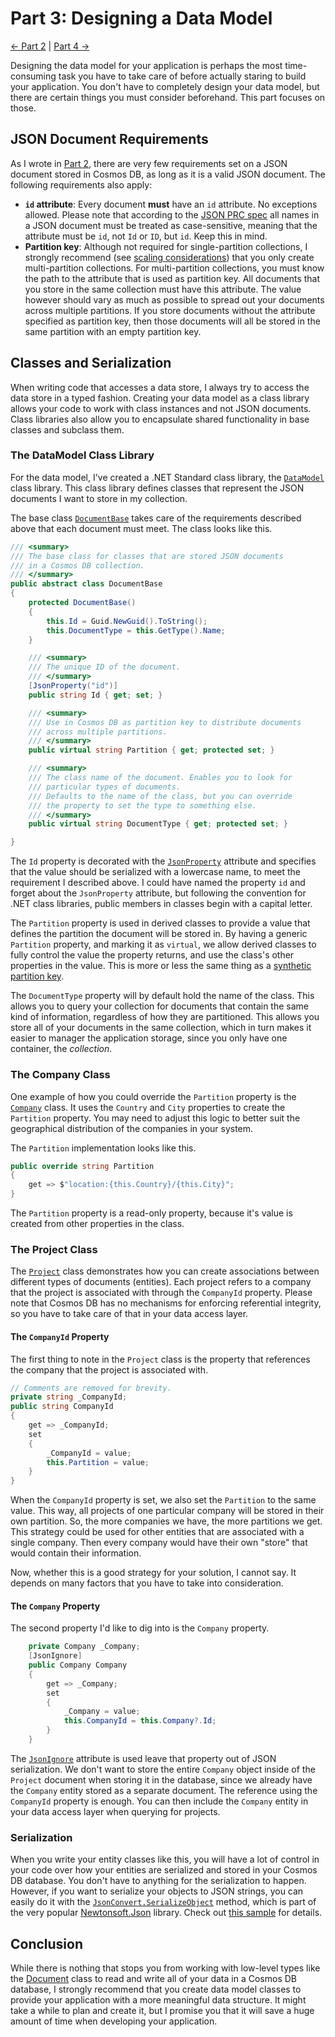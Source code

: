 # Part 3: Designing a Data Model

[<- Part 2](Part02-readme.md) | [Part 4 ->](Part04-readme.md)

Designing the data model for your application is perhaps the most time-consuming task you have to take care of before actually staring to build your application. You don't have to completely design your data model, but there are certain things you must consider beforehand. This part focuses on those.

## JSON Document Requirements
As I wrote in [Part 2](Part02-readme.md), there are very few requirements set on a JSON document stored in Cosmos DB, as long as it is a valid JSON document. The following requirements also apply:

- **`id` attribute**: Every document **must** have an `id` attribute. No exceptions allowed. Please note that according to the [JSON PRC spec](https://jsonrpc.org/historical/json-rpc-1-1-alt.html#service-procedure-and-parameter-names) all names in a JSON document must be treated as case-sensitive, meaning that the attribute must be `id`, not `Id` or `ID`, but `id`. Keep this in mind.
- **Partition key**: Although not required for single-partition collections, I strongly recommend (see [scaling considerations](Part02-scaling.md)) that you only create multi-partition collections. For multi-partition collections, you must know the path to the attribute that is used as partition key. All documents that you store in the same collection must have this attribute. The value however should vary as much as possible to spread out your documents across multiple partitions. If you store documents without the attribute specified as partition key, then those documents will all be stored in the same partition with an empty partition key.

## Classes and Serialization
When writing code that accesses a data store, I always try to access the data store in a typed fashion. Creating your data model as a class library allows your code to work with class instances and not JSON documents. Class libraries also allow you to encapsulate shared functionality in base classes and subclass them.

### The DataModel Class Library
For the data model, I've created a .NET Standard class library, the [`DataModel`](DataModel/DataModel.csproj) class library. This class library defines classes that represent the JSON documents I want to store in my collection.

The base class [`DocumentBase`](DataModel/DocumentBase.cs) takes care of the requirements described above that each document must meet. The class looks like this.

``` C#
/// <summary>
/// The base class for classes that are stored JSON documents
/// in a Cosmos DB collection.
/// </summary>
public abstract class DocumentBase
{
    protected DocumentBase()
    {
        this.Id = Guid.NewGuid().ToString();
        this.DocumentType = this.GetType().Name;
    }

    /// <summary>
    /// The unique ID of the document.
    /// </summary>
    [JsonProperty("id")]
    public string Id { get; set; }

    /// <summary>
    /// Use in Cosmos DB as partition key to distribute documents
    /// across multiple partitions.
    /// </summary>
    public virtual string Partition { get; protected set; }

    /// <summary>
    /// The class name of the document. Enables you to look for
    /// particular types of documents.
    /// Defaults to the name of the class, but you can override
    /// the property to set the type to something else.
    /// </summary>
    public virtual string DocumentType { get; protected set; }

}
```

The `Id` property is decorated with the [`JsonProperty`](https://www.newtonsoft.com/json/help/html/T_Newtonsoft_Json_JsonPropertyAttribute.htm) attribute and specifies that the value should be serialized with a lowercase name, to meet the requirement I described above. I could have named the property `id` and forget about the `JsonProperty` attribute, but following the convention for .NET class libraries, public members in classes begin with a capital letter.

The `Partition` property is used in derived classes to provide a value that defines the partition the document will be stored in. By having a generic `Partition` property, and marking it as `virtual`, we allow derived classes to fully control the value the property returns, and use the class's other properties in the value. This is more or less the same thing as a [synthetic partition key](https://docs.microsoft.com/en-us/azure/cosmos-db/synthetic-partition-keys).

The `DocumentType` property will by default hold the name of the class. This allows you to query your collection for documents that contain the same kind of information, regardless of how they are partitioned. This allows you store all of your documents in the same collection, which in turn makes it easier to manager the application storage, since you only have one container, the *collection*.

### The Company Class
One example of how you could override the `Partition` property is the [`Company`](DataModel/Company.cs) class. It uses the `Country` and `City` properties to create the `Partition` property. You may need to adjust this logic to better suit the geographical distribution of the companies in your system.

The `Partition` implementation looks like this.

``` C#
public override string Partition
{
    get => $"location:{this.Country}/{this.City}";
}

```

The `Partition` property is a read-only property, because it's value is created from other properties in the class.

### The Project Class
The [`Project`](DataModel/Project.cs) class demonstrates how you can create associations between different types of documents (entities). Each project refers to a company that the project is associated with through the `CompanyId` property. Please note that Cosmos DB has no mechanisms for enforcing referential integrity, so you have to take care of that in your
data access layer.

#### The `CompanyId` Property
The first thing to note in the `Project` class is the property that references the company that the project is associated with.

``` C#
// Comments are removed for brevity.
private string _CompanyId;
public string CompanyId
{
    get => _CompanyId;
    set
    {
        _CompanyId = value;
        this.Partition = value;
    }
}
```

When the `CompanyId` property is set, we also set the `Partition` to the same value. This way, all projects of one particular company will be stored in their own partition. So, the more companies we have, the more partitions we get. This strategy could be used for other entities that are associated with a single company. Then every company would have their own "store" that would contain their information.

Now, whether this is a good strategy for your solution, I cannot say. It depends on many factors that you have to take into consideration.

#### The `Company` Property
The second property I'd like to dig into is the `Company` property.

``` C#
    private Company _Company;
    [JsonIgnore]
    public Company Company
    {
        get => _Company;
        set
        {
            _Company = value;
            this.CompanyId = this.Company?.Id;
        }
    }
```

The [`JsonIgnore`](https://www.newtonsoft.com/json/help/html/T_Newtonsoft_Json_JsonIgnoreAttribute.htm) attribute is used leave that property out of JSON serialization. We don't want to store the entire `Company` object inside of the `Project` document when storing it in the database, since we already have the `Company` entity stored as a separate document. The reference using the `CompanyId` property is enough. You can then include the `Company` entity in your data access layer when querying for projects.

### Serialization
When you write your entity classes like this, you will have a lot of control in your code over how your entities are serialized and stored in your Cosmos DB database. You don't have to anything for the serialization to happen. However, if you want to serialize your objects to JSON strings, you can easily do it with the [`JsonConvert.SerializeObject`](https://www.newtonsoft.com/json/help/html/Overload_Newtonsoft_Json_JsonConvert_SerializeObject.htm) method, which is part of the very popular [Newtonsoft.Json](https://github.com/JamesNK/Newtonsoft.Json) library. Check out [this sample](https://www.newtonsoft.com/json/help/html/SerializeObject.htm) for details.

## Conclusion
While there is nothing that stops you from working with low-level types like the [Document](https://docs.microsoft.com/en-us/dotnet/api/microsoft.azure.documents.document) class to read and write all of your data in a Cosmos DB database, I strongly recommend that you create data model classes to provide your application with a more meaningful data structure. It might take a while to plan and create it, but I promise you that it will save a huge amount of time when developing your application.